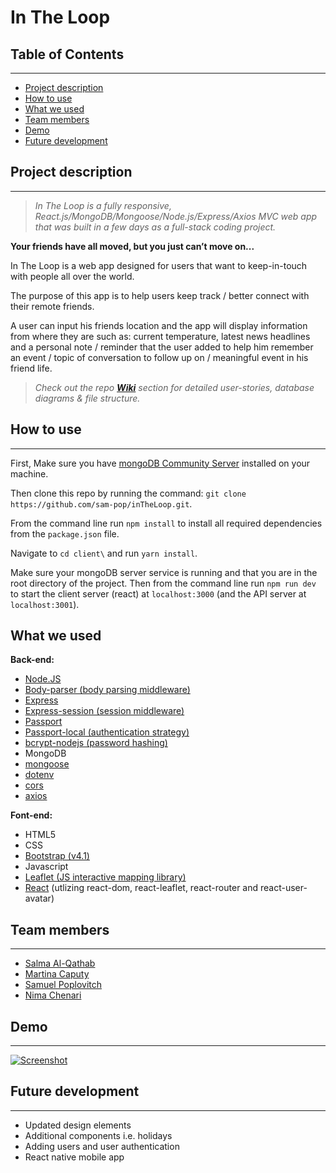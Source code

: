 # In The Loop

## Table of Contents

---

- [Project description](#desc)
- [How to use](#how)
- [What we used](#tech)
- [Team members](#team-members)
- [Demo](#demo)
- [Future development](#future)

## <a name="dec"></a>Project description

---

> _In The Loop is a fully responsive, React.js/MongoDB/Mongoose/Node.js/Express/Axios MVC web app that was built in a few days as a full-stack coding project._

**Your friends have all moved, but you just can’t move on...**

In The Loop is a web app designed for users that want to keep-in-touch with people all over the world.

The purpose of this app is to help users keep track / better connect with their remote friends.

A user can input his friends location and the app will display information from where they are such as: current temperature, latest news headlines and a personal note / reminder that the user added to help him remember an event / topic of conversation to follow up on / meaningful event in his friend life.

> _Check out the repo [**Wiki**](https://github.com/sam-pop/inTheLoop/wiki) section for detailed user-stories, database diagrams & file structure._

## <a name="how"></a>How to use

---

First, Make sure you have [mongoDB Community Server](https://www.mongodb.com/download-center?jmp=nav#community) installed on your machine.

Then clone this repo by running the command:
`git clone https://github.com/sam-pop/inTheLoop.git`.

From the command line run `npm install` to install all required dependencies from the `package.json` file.

Navigate to `cd client\` and run `yarn install`.

Make sure your mongoDB server service is running and that you are in the root directory of the project. Then from the command line run `npm run dev` to start the client server (react) at `localhost:3000` (and the API server at `localhost:3001`).

## <a name="tech"></a>What we used

**Back-end:**

- [Node.JS](https://www.npmjs.com/)
- [Body-parser (body parsing middleware)](https://www.npmjs.com/package/express-handlebars)
- [Express](https://www.npmjs.com/package/express)
- [Express-session (session middleware)](https://www.npmjs.com/package/express-session)
- [Passport](https://www.npmjs.com/package/passport)
- [Passport-local (authentication strategy)](https://www.npmjs.com/package/passport-local)
- [bcrypt-nodejs (password hashing)](https://www.npmjs.com/package/bcrypt-nodejs)
- MongoDB
- [mongoose](http://mongoosejs.com/)
- [dotenv](https://www.npmjs.com/package/dotenv)
- [cors](https://www.npmjs.com/package/cors)
- [axios](https://www.npmjs.com/package/axios)

**Font-end:**

- HTML5
- CSS
- [Bootstrap (v4.1)](https://getbootstrap.com/)
- Javascript
- [Leaflet (JS interactive mapping library)](https://leafletjs.com/)
- [React](https://reactjs.org/) (utlizing react-dom, react-leaflet, react-router and react-user-avatar)

## <a name="team-members"></a>Team members

---

- [Salma Al-Qathab](https://github.com/Salmaalqathab)
- [Martina Caputy](https://github.com/mecaputy)
- [Samuel Poplovitch](https://github.com/sam-pop/)
- [Nima Chenari](https://github.com/nchenari)

## <a name="demo"></a> Demo

---

[![Screenshot](https://s33.postimg.cc/80q39b1a7/screen_Grab1.gif)](https://postimg.cc/image/6loikl06z/)

## <a name="future"></a> Future development

---

- Updated design elements
- Additional components i.e. holidays
- Adding users and user authentication
- React native mobile app
